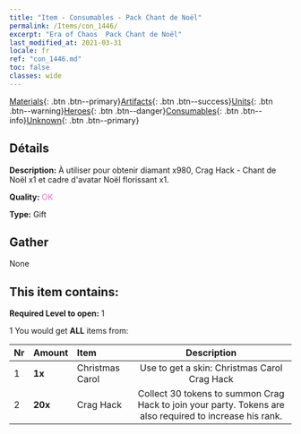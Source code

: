 ```yaml
---
title: "Item - Consumables - Pack Chant de Noël"
permalink: /Items/con_1446/
excerpt: "Era of Chaos  Pack Chant de Noël"
last_modified_at: 2021-03-31
locale: fr
ref: "con_1446.md"
toc: false
classes: wide
---
```

 [Materials](/fr/Items/){: .btn .btn--primary}[Artifacts](/fr/Items/Artifacts/){: .btn .btn--success}[Units](/fr/Items/Units/){: .btn .btn--warning}[Heroes](/fr/Items/Heroes/){: .btn .btn--danger}[Consumables](/fr/Items/Consumables/){: .btn .btn--info}[Unknown](/fr/Items/Unknown/){: .btn .btn--primary}

## Détails
 **Description:** À utiliser pour obtenir diamant x980, Crag Hack - Chant de Noël x1 et cadre d'avatar Noël florissant x1.

 **Quality:** <span style="color: #DA70D6">OK</span>

 **Type:** Gift

## Gather

  None

## This item contains:

 **Required Level to open:** 1

 1 You would get **ALL** items  from:

  | Nr | Amount |     Item    | Description |
  |:---|:-------|:------------|:-----------:|
  | 1 |  **1x** | Christmas Carol | Use to get a skin: Christmas Carol Crag Hack  | 
  | 2 |  **20x** | Crag Hack | Collect 30 tokens to summon Crag Hack to join your party. Tokens are also required to increase his rank.  | 
